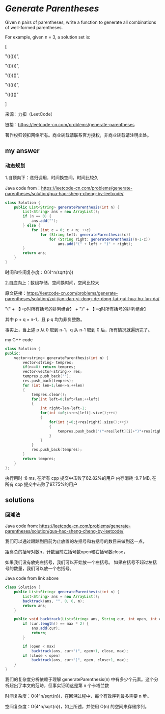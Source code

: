 # *Generate Parentheses*

Given n pairs of parentheses, write a function to generate all combinations of well-formed parentheses.

For example, given n = 3, a solution set is:

[

  "((()))",
  
  "(()())",
  
  "(())()",
  
  "()(())",
  
  "()()()"
  
]

来源：力扣（LeetCode）

链接：https://leetcode-cn.com/problems/generate-parentheses

著作权归领扣网络所有。商业转载请联系官方授权，非商业转载请注明出处。

## my answer

### 动态规划

1.自顶向下：递归调用，时间换空间，时间比较久

Java code from：https://leetcode-cn.com/problems/generate-parentheses/solution/gua-hao-sheng-cheng-by-leetcode/
```Java code
class Solution {
    public List<String> generateParenthesis(int n) {
        List<String> ans = new ArrayList();
        if (n == 0) {
            ans.add("");
        } else {
            for (int c = 0; c < n; ++c)
                for (String left: generateParenthesis(c))
                    for (String right: generateParenthesis(n-1-c))
                        ans.add("(" + left + ")" + right);
        }
        return ans;
    }
}
```
时间和空间复杂度：O(4^n/sqrt{n})


2.自底向上：数组存储，空间换时间，空间比较大

原文链接：https://leetcode-cn.com/problems/generate-parentheses/solution/zui-jian-dan-yi-dong-de-dong-tai-gui-hua-bu-lun-da/

"(" + 【i=p时所有括号的排列组合】 + ")" + 【i=q时所有括号的排列组合】

其中 p + q = n-1，且 p q 均为非负整数。

事实上，当上述 p 从 0 取到 n-1，q 从 n-1 取到 0 后，所有情况就遍历完了。

my C++ code

```C++ code
class Solution {
public:
    vector<string> generateParenthesis(int n) {
        vector<string> tempres;
        if(n==0) return tempres;
        vector<vector<string>> res;
        tempres.push_back("");
        res.push_back(tempres);
        for (int len=1;len<=n;++len)
        {
            tempres.clear();
            for(int left=0;left<len;++left)
            {
                int right=len-left-1;
                for(int i=0;i<res[left].size();++i)
                {
                    for(int j=0;j<res[right].size();++j)
                    {
                        tempres.push_back("("+res[left][i]+")"+res[right][j]);
                    }
                }
            }
            res.push_back(tempres);
        }
        return tempres;
    }
};
```
执行用时 :8 ms, 在所有 cpp 提交中击败了82.82%的用户
内存消耗 :9.7 MB, 在所有 cpp 提交中击败了97.75%的用户

## solutions

### 回溯法

Java code from: https://leetcode-cn.com/problems/generate-parentheses/solution/gua-hao-sheng-cheng-by-leetcode/

我们可以通过跟踪到目前为止放置的左括号和右括号的数目来做到这一点，

距离总的括号对数n，计数当前左括号数open和右括号数close，

如果我们没有放完左括号，我们可以开始放一个左括号。 如果右括号不超过左括号的数量，我们可以放一个右括号。

Java code from link above

```Java code
class Solution {
    public List<String> generateParenthesis(int n) {
        List<String> ans = new ArrayList();
        backtrack(ans, "", 0, 0, n);
        return ans;
    }

    public void backtrack(List<String> ans, String cur, int open, int close, int max){
        if (cur.length() == max * 2) {
            ans.add(cur);
            return;
        }

        if (open < max)
            backtrack(ans, cur+"(", open+1, close, max);
        if (close < open)
            backtrack(ans, cur+")", open, close+1, max);
    }
}
```

我们的复杂度分析依赖于理解 generateParenthesis(n) 中有多少个元素。这个分析超出了本文的范畴，但事实证明这是第 n 个卡塔兰数 

时间复杂度：O(4^n/sqrt{n})，在回溯过程中，每个有效序列最多需要 n 步。

空间复杂度：O(4^n/sqrt{n})，如上所述，并使用 O(n) 的空间来存储序列。
